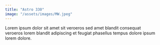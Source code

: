 ```yaml
---
title: "Astro 330"
image: "/assets/images/MW.jpeg"
---
```


Lorem ipsum dolor sit amet sit veroeros sed amet blandit consequat veroeros lorem blandit adipiscing et feugiat phasellus tempus dolore ipsum lorem dolore.
